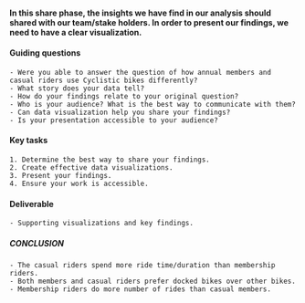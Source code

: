 #### In this share phase, the insights we have find in our analysis should shared with our team/stake holders. In order to present our findings, we need to have a clear visualization.

#### Guiding questions

    - Were you able to answer the question of how annual members and casual riders use Cyclistic bikes differently?
    - What story does your data tell?
    - How do your findings relate to your original question?
    - Who is your audience? What is the best way to communicate with them?
    - Can data visualization help you share your findings?
    - Is your presentation accessible to your audience?

#### Key tasks

    1. Determine the best way to share your findings.
    2. Create effective data visualizations.
    3. Present your findings.
    4. Ensure your work is accessible.

#### Deliverable

    - Supporting visualizations and key findings.
    
##### CONCLUSION

    - The casual riders spend more ride time/duration than membership riders.
    - Both members and casual riders prefer docked bikes over other bikes.
    - Membership riders do more number of rides than casual members.

   


  
